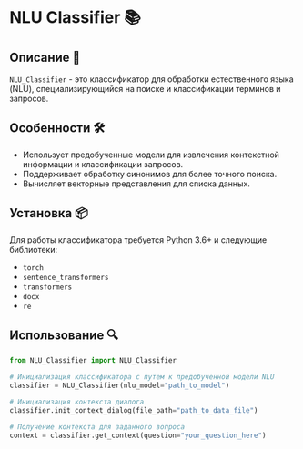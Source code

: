 # NLU Classifier 📚

## Описание 🌟

`NLU_Classifier` - это классификатор для обработки естественного языка (NLU), специализирующийся на поиске и классификации терминов и запросов.

## Особенности 🛠️

- Использует предобученные модели для извлечения контекстной информации и классификации запросов.
- Поддерживает обработку синонимов для более точного поиска.
- Вычисляет векторные представления для списка данных.

## Установка 📦

Для работы классификатора требуется Python 3.6+ и следующие библиотеки:
- `torch`
- `sentence_transformers`
- `transformers`
- `docx`
- `re`

## Использование 🔍

```python
from NLU_Classifier import NLU_Classifier

# Инициализация классификатора с путем к предобученной модели NLU
classifier = NLU_Classifier(nlu_model="path_to_model")

# Инициализация контекста диалога
classifier.init_context_dialog(file_path="path_to_data_file")

# Получение контекста для заданного вопроса
context = classifier.get_context(question="your_question_here")
